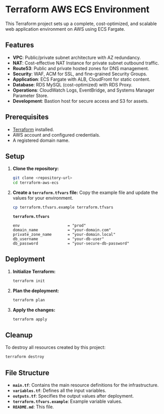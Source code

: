 # Terraform AWS ECS Environment

This Terraform project sets up a complete, cost-optimized, and scalable web application environment on AWS using ECS Fargate.

## Features

- **VPC**: Public/private subnet architecture with AZ redundancy.
- **NAT**: Cost-effective NAT Instance for private subnet outbound traffic.
- **Route53**: Public and private hosted zones for DNS management.
- **Security**: WAF, ACM for SSL, and fine-grained Security Groups.
- **Application**: ECS Fargate with ALB, CloudFront for static content.
- **Database**: RDS MySQL (cost-optimized) with RDS Proxy.
- **Operations**: CloudWatch Logs, EventBridge, and Systems Manager Parameter Store.
- **Development**: Bastion host for secure access and S3 for assets.

## Prerequisites

- [Terraform](https://learn.hashicorp.com/tutorials/terraform/install-cli) installed.
- AWS account and configured credentials.
- A registered domain name.

## Setup

1. **Clone the repository:**
   ```sh
   git clone <repository-url>
   cd terraform-aws-ecs
   ```

2. **Create a `terraform.tfvars` file:**
   Copy the example file and update the values for your environment.
   ```sh
   cp terraform.tfvars.example terraform.tfvars
   ```
   **`terraform.tfvars`**
   ```hcl
   env                     = "prod"
   domain_name             = "your-domain.com"
   private_zone_name       = "your-domain.local"
   db_username             = "your-db-user"
   db_password             = "your-secure-db-password"
   ```

## Deployment

1. **Initialize Terraform:**
   ```sh
   terraform init
   ```

2. **Plan the deployment:**
   ```sh
   terraform plan
   ```

3. **Apply the changes:**
   ```sh
   terraform apply
   ```

## Cleanup

To destroy all resources created by this project:
```sh
terraform destroy
```

## File Structure

- **`main.tf`**: Contains the main resource definitions for the infrastructure.
- **`variables.tf`**: Defines all the input variables.
- **`outputs.tf`**: Specifies the output values after deployment.
- **`terraform.tfvars.example`**: Example variable values.
- **`README.md`**: This file.
